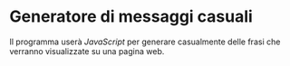 # Generatore di messaggi casuali

Il programma userà *JavaScript* per generare casualmente delle frasi che verranno visualizzate su una pagina web.